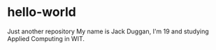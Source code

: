 # hello-world
Just another repository
My name is Jack Duggan, I'm 19 and studying Applied Computing in WIT.
